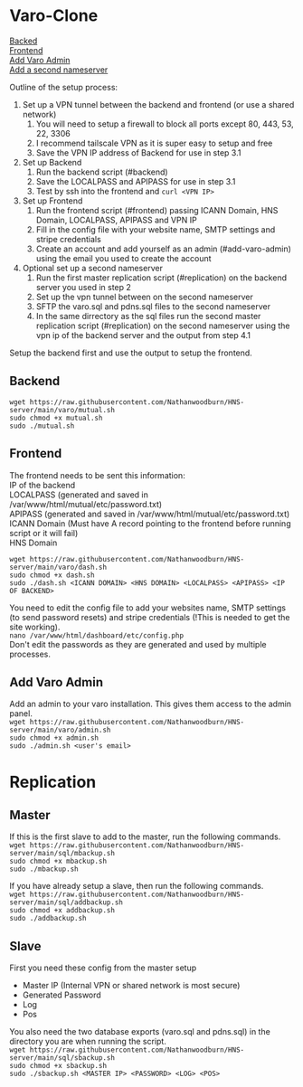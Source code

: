 # Varo-Clone
[Backed](#backend)  
[Frontend](#frontend)  
[Add Varo Admin](#add-varo-admin)  
[Add a second nameserver](#replication)


Outline of the setup process:
1. Set up a VPN tunnel between the backend and frontend (or use a shared network)
   1. You will need to setup a firewall to block all ports except 80, 443, 53, 22, 3306
   2. I recommend tailscale VPN as it is super easy to setup and free
   3. Save the VPN IP address of Backend for use in step 3.1
2. Set up Backend
   1. Run the backend script (#backend)
   2. Save the LOCALPASS and APIPASS for use in step 3.1
   3. Test by ssh into the frontend and `curl <VPN IP>`
3. Set up Frontend
   1. Run the frontend script (#frontend) passing ICANN Domain, HNS Domain, LOCALPASS, APIPASS and VPN IP
   2. Fill in the config file with your website name, SMTP settings and stripe credentials
   3. Create an account and add yourself as an admin (#add-varo-admin) using the email you used to create the account
4. Optional set up a second nameserver
   1. Run the first master replication script (#replication) on the backend server you used in step 2
   2. Set up the vpn tunnel between on the second nameserver
   3. SFTP the varo.sql and pdns.sql files to the second nameserver
   4. In the same dirrectory as the sql files run the second master replication script (#replication) on the second nameserver using the vpn ip of the backend server and the output from step 4.1


Setup the backend first and use the output to setup the frontend.

## Backend
`wget https://raw.githubusercontent.com/Nathanwoodburn/HNS-server/main/varo/mutual.sh`  
`sudo chmod +x mutual.sh`  
`sudo ./mutual.sh`  

## Frontend
The frontend needs to be sent this information:  
IP of the backend  
LOCALPASS (generated and saved in /var/www/html/mutual/etc/password.txt)  
APIPASS (generated and saved in /var/www/html/mutual/etc/password.txt)  
ICANN Domain (Must have A record pointing to the frontend before running script or it will fail)  
HNS Domain  


`wget https://raw.githubusercontent.com/Nathanwoodburn/HNS-server/main/varo/dash.sh`  
`sudo chmod +x dash.sh`  
`sudo ./dash.sh <ICANN DOMAIN> <HNS DOMAIN> <LOCALPASS> <APIPASS> <IP OF BACKEND>`  

You need to edit the config file to add your websites name, SMTP settings (to send password resets) and stripe credentials (!This is needed to get the site working).  
`nano /var/www/html/dashboard/etc/config.php`  
Don't edit the passwords as they are generated and used by multiple processes.  

## Add Varo Admin

Add an admin to your varo installation. This gives them access to the admin panel.  
`wget https://raw.githubusercontent.com/Nathanwoodburn/HNS-server/main/varo/admin.sh`  
`sudo chmod +x admin.sh`  
`sudo ./admin.sh <user's email>`  

# Replication

## Master  
If this is the first slave to add to the master, run the following commands.  
`wget https://raw.githubusercontent.com/Nathanwoodburn/HNS-server/main/sql/mbackup.sh`  
`sudo chmod +x mbackup.sh`  
`sudo ./mbackup.sh`  

If you have already setup a slave, then run the following commands.  
`wget https://raw.githubusercontent.com/Nathanwoodburn/HNS-server/main/sql/addbackup.sh`  
`sudo chmod +x addbackup.sh`  
`sudo ./addbackup.sh`  

## Slave
First you need these config from the master setup  
+ Master IP (Internal VPN or shared network is most secure)
+ Generated Password
+ Log
+ Pos

You also need the two database exports (varo.sql and pdns.sql) in the directory you are when running the script.  
`wget https://raw.githubusercontent.com/Nathanwoodburn/HNS-server/main/sql/sbackup.sh`  
`sudo chmod +x sbackup.sh`  
`sudo ./sbackup.sh <MASTER IP> <PASSWORD> <LOG> <POS>`  
